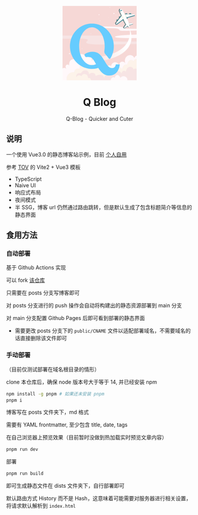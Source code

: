 <p align='center'>
  <img src='docs/logo.png' width='200'/>
</p>

<h1 align='center'>Q Blog</h1>

<p align='center'>Q-Blog - Quicker and Cuter</p>

## 说明

一个使用 Vue3.0 的静态博客站示例，目前 [个人自用](http://blog.liuly.moe)

参考 [TOV](https://github.com/dishait/tov-template) 的 Vite2 + Vue3 模板

- TypeScript
- Naive UI
- 响应式布局
- 夜间模式
- 半 SSG，博客 url 仍然通过路由跳转，但是默认生成了包含标题简介等信息的静态界面

## 食用方法

### 自动部署

基于 Github Actions 实现

可以 fork [该仓库](https://github.com/liuly0322/liuly0322.github.io)

只需要在 posts 分支写博客即可

对 posts 分支进行的 push 操作会自动将构建出的静态资源部署到 main 分支

对 main 分支配置 Github Pages 后即可看到部署的静态界面

- 需要更改 posts 分支下的 `public/CNAME` 文件以适配部署域名，不需要域名的话直接删除该文件即可

### 手动部署

（目前仅测试部署在域名根目录的情形）

clone 本仓库后，确保 node 版本号大于等于 14, 并已经安装 npm

```bash
npm install -g pnpm # 如果还未安装 pnpm
pnpm i
```

博客写在 posts 文件夹下，md 格式

需要有 YAML frontmatter, 至少包含 title, date, tags

在自己浏览器上预览效果（目前暂时没做到热加载实时预览文章内容）

```bash
pnpm run dev
```

部署

```bash
pnpm run build
```

即可生成静态文件在 dists 文件夹下，自行部署即可

默认路由方式 History 而不是 Hash，这意味着可能需要对服务器进行相关设置，将请求默认解析到 `index.html`
